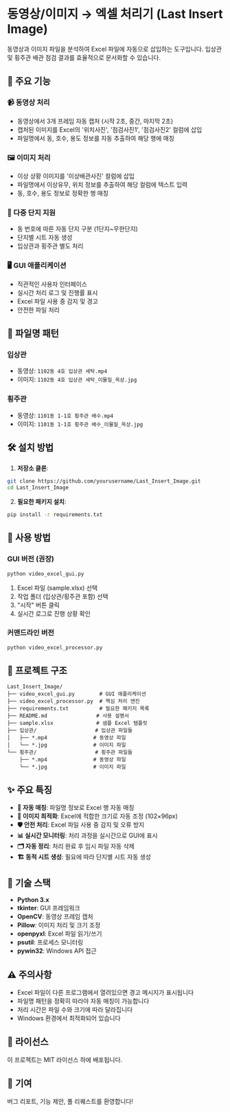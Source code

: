 # 동영상/이미지 → 엑셀 처리기 (Last Insert Image)

동영상과 이미지 파일을 분석하여 Excel 파일에 자동으로 삽입하는 도구입니다. 입상관 및 횡주관 배관 점검 결과를 효율적으로 문서화할 수 있습니다.

## 🚀 주요 기능

### 📹 동영상 처리
- 동영상에서 3개 프레임 자동 캡처 (시작 2초, 중간, 마지막 2초)
- 캡처된 이미지를 Excel의 '위치사진', '점검사진1', '점검사진2' 컬럼에 삽입
- 파일명에서 동, 호수, 용도 정보를 자동 추출하여 해당 행에 매칭

### 🖼️ 이미지 처리
- 이상 상황 이미지를 '이상배관사진' 컬럼에 삽입
- 파일명에서 이상유무, 위치 정보를 추출하여 해당 컬럼에 텍스트 입력
- 동, 호수, 용도 정보로 정확한 행 매칭

### 🏢 다중 단지 지원
- 동 번호에 따른 자동 단지 구분 (1단지~무한단지)
- 단지별 시트 자동 생성
- 입상관과 횡주관 별도 처리

### 🖥️ GUI 애플리케이션
- 직관적인 사용자 인터페이스
- 실시간 처리 로그 및 진행률 표시
- Excel 파일 사용 중 감지 및 경고
- 안전한 파일 처리

## 📁 파일명 패턴

### 입상관
- 동영상: `1102동 4호 입상관 세탁.mp4`
- 이미지: `1102동 4호 입상관 세탁_이물질_옥상.jpg`

### 횡주관
- 동영상: `1101동 1-1호 횡주관 배수.mp4`
- 이미지: `1101동 1-1호 횡주관 배수_이물질_옥상.jpg`

## 🛠️ 설치 방법

1. **저장소 클론**:
```bash
git clone https://github.com/yourusername/Last_Insert_Image.git
cd Last_Insert_Image
```

2. **필요한 패키지 설치**:
```bash
pip install -r requirements.txt
```

## 📖 사용 방법

### GUI 버전 (권장)
```bash
python video_excel_gui.py
```

1. Excel 파일 (sample.xlsx) 선택
2. 작업 폴더 (입상관/횡주관 포함) 선택
3. "시작" 버튼 클릭
4. 실시간 로그로 진행 상황 확인

### 커맨드라인 버전
```bash
python video_excel_processor.py
```

## 📂 프로젝트 구조

```
Last_Insert_Image/
├── video_excel_gui.py        # GUI 애플리케이션
├── video_excel_processor.py  # 핵심 처리 엔진
├── requirements.txt          # 필요한 패키지 목록
├── README.md                # 사용 설명서
├── sample.xlsx              # 샘플 Excel 템플릿
├── 입상관/                   # 입상관 파일들
│   ├── *.mp4               # 동영상 파일
│   └── *.jpg               # 이미지 파일
└── 횡주관/                   # 횡주관 파일들
    ├── *.mp4               # 동영상 파일
    └── *.jpg               # 이미지 파일
```

## ✨ 주요 특징

- **🎯 자동 매칭**: 파일명 정보로 Excel 행 자동 매칭
- **📐 이미지 최적화**: Excel에 적합한 크기로 자동 조정 (102×96px)
- **🛡️ 안전 처리**: Excel 파일 사용 중 감지 및 오류 방지
- **📊 실시간 모니터링**: 처리 과정을 실시간으로 GUI에 표시
- **🗂️ 자동 정리**: 처리 완료 후 임시 파일 자동 삭제
- **🏗️ 동적 시트 생성**: 필요에 따라 단지별 시트 자동 생성

## 🔧 기술 스택

- **Python 3.x**
- **tkinter**: GUI 프레임워크
- **OpenCV**: 동영상 프레임 캡처
- **Pillow**: 이미지 처리 및 크기 조정
- **openpyxl**: Excel 파일 읽기/쓰기
- **psutil**: 프로세스 모니터링
- **pywin32**: Windows API 접근

## ⚠️ 주의사항

- Excel 파일이 다른 프로그램에서 열려있으면 경고 메시지가 표시됩니다
- 파일명 패턴을 정확히 따라야 자동 매칭이 가능합니다
- 처리 시간은 파일 수와 크기에 따라 달라집니다
- Windows 환경에서 최적화되어 있습니다

## 📝 라이선스

이 프로젝트는 MIT 라이선스 하에 배포됩니다.

## 🤝 기여

버그 리포트, 기능 제안, 풀 리퀘스트를 환영합니다! 